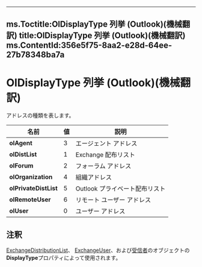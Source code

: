 

---
ms.Toctitle:OlDisplayType 列挙 (Outlook)(機械翻訳)
title:OlDisplayType 列挙 (Outlook)(機械翻訳)
ms.ContentId:356e5f75-8aa2-e28d-64ee-27b78348ba7a
---
# OlDisplayType 列挙 (Outlook)(機械翻訳)




アドレスの種類を表します。

|**名前**|**値**|**説明**|
|---|---|---|
|**olAgent**|3|エージェント アドレス|
|**olDistList**|1|Exchange 配布リスト|
|**olForum**|2|フォーラム アドレス|
|**olOrganization**|4|組織アドレス|
|**olPrivateDistList**|5|Outlook プライベート配布リスト|
|**olRemoteUser**|6|リモート ユーザー アドレス|
|**olUser**|0|ユーザー アドレス|



## 注釈
[ExchangeDistributionList](2830dfba-6c0a-a81f-6b98-92ac2aafb59d)、 [ExchangeUser](6ec117d1-7fdb-aa36-b567-1242f8238df0)、および[受信者](8cee4d79-ec55-52a4-710b-6456944ca86d.md)のオブジェクトの**DisplayType**プロパティによって使用されます。




